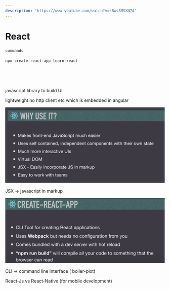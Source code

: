 ```yaml
---
description: 'https://www.youtube.com/watch?v=sBws8MSXN7A'
---
```


# React

```text
commands

npx create-react-app learn-react





```

javascript library to build UI

lightweight no http client etc which is embedded in angular

![](../../.gitbook/assets/image%20%28238%29.png)

JSX -&gt; javascript in markup

![](../../.gitbook/assets/image%20%28236%29.png)

CLI -&gt; command line interface \( boiler-plot\) 



React-Js  vs React-Native \(for mobile development\)

